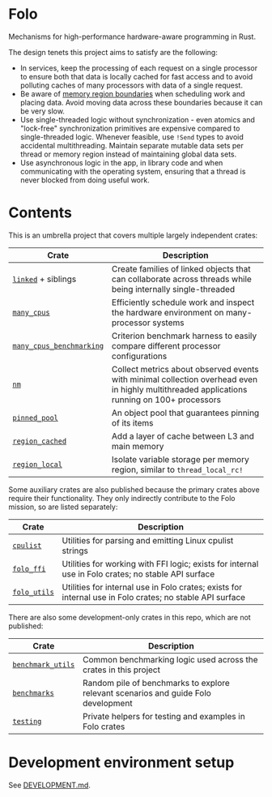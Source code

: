 # Folo

Mechanisms for high-performance hardware-aware programming in Rust.

The design tenets this project aims to satisfy are the following:

* In services, keep the processing of each request on a single processor to ensure both that data
  is locally cached for fast access and to avoid polluting caches of many processors with data of
  a single request.
* Be aware of [memory region boundaries](https://www.kernel.org/doc/html/v4.18/vm/numa.html)
  when scheduling work and placing data. Avoid moving data across these boundaries because it can
  be very slow.
* Use single-threaded logic without synchronization - even atomics and "lock-free" synchronization
  primitives are expensive compared to single-threaded logic. Whenever feasible, use `!Send` types
  to avoid accidental multithreading. Maintain separate mutable data sets per thread or memory
  region instead of maintaining global data sets.
* Use asynchronous logic in the app, in library code and when communicating with the operating
  system, ensuring that a thread is never blocked from doing useful work.

# Contents

This is an umbrella project that covers multiple largely independent crates:

| Crate                                                               | Description                                                                                                                                 |
|---------------------------------------------------------------------|---------------------------------------------------------------------------------------------------------------------------------------------|
| [`linked`](crates/linked/README.md) + siblings                      | Create families of linked objects that can collaborate across threads while being internally single-threaded                                |
| [`many_cpus`](crates/many_cpus/README.md)                           | Efficiently schedule work and inspect the hardware environment on many-processor systems                                                    |
| [`many_cpus_benchmarking`](crates/many_cpus_benchmarking/README.md) | Criterion benchmark harness to easily compare different processor configurations                                                            |
| [`nm`](crates/nm/README.md)                                         | Collect metrics about observed events with minimal collection overhead even in highly multithreaded applications running on 100+ processors |
| [`pinned_pool`](crates/pinned_pool/README.md)                       | An object pool that guarantees pinning of its items                                                                                         |
| [`region_cached`](crates/region_cached/README.md)                   | Add a layer of cache between L3 and main memory                                                                                             |
| [`region_local`](crates/region_local/README.md)                     | Isolate variable storage per memory region, similar to `thread_local_rc!`                                                                   |

Some auxiliary crates are also published because the primary crates above require their
functionality. They only indirectly contribute to the Folo mission, so are listed separately:

| Crate                                       | Description                                                                                              |
|---------------------------------------------|----------------------------------------------------------------------------------------------------------|
| [`cpulist`](crates/cpulist/README.md)       | Utilities for parsing and emitting Linux cpulist strings                                                 |
| [`folo_ffi`](crates/folo_ffi/README.md)     | Utilities for working with FFI logic; exists for internal use in Folo crates; no stable API surface      |
| [`folo_utils`](crates/folo_utils/README.md) | Utilities for internal use in Folo crates; exists for internal use in Folo crates; no stable API surface |

There are also some development-only crates in this repo, which are not published:

| Crate                                       | Description                                                                        |
|---------------------------------------------|------------------------------------------------------------------------------------|
| [`benchmark_utils`](crates/benchmark_utils) | Common benchmarking logic used across the crates in this project                   |
| [`benchmarks`](crates/benchmarks)           | Random pile of benchmarks to explore relevant scenarios and guide Folo development |
| [`testing`](crates/testing)                 | Private helpers for testing and examples in Folo crates                            |

# Development environment setup

See [DEVELOPMENT.md](DEVELOPMENT.md).